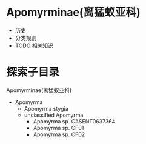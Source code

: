# Apomyrminae(离猛蚁亚科)

* 历史
* 分类规则
* TODO 相关知识

# 探索子目录

Apomyrminae(离猛蚁亚科)
* Apomyrma
    + Apomyrma stygia
    + unclassified Apomyrma
        * Apomyrma sp. CASENT0637364
        * Apomyrma sp. CF01
        * Apomyrma sp. CF02